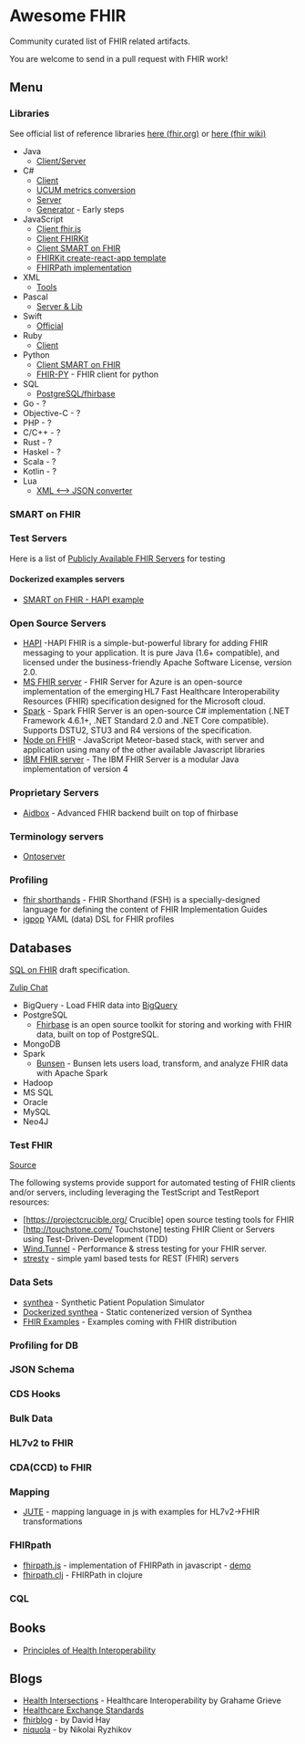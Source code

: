 # Awesome FHIR

Community curated list of FHIR related artifacts.

You are welcome to send in a pull request with FHIR work!

## Menu

### Libraries

See official list of reference libraries
[here (fhir.org)](https://www.hl7.org/fhir/downloads.html) or
[here (fhir wiki)](http://wiki.hl7.org/index.php?title=Open_Source_FHIR_implementations)

* Java
  * [Client/Server](http://jamesagnew.github.io/hapi-fhir/)
* C#
  * [Client](https://github.com/FirelyTeam/fhir-net-api)
  * [UCUM metrics conversion](https://github.com/FirelyTeam/Fhir.Metrics)
  * [Server](https://github.com/FirelyTeam/spark)
  * [Generator](https://github.com/Aidbox/fhirsharp) - Early steps
* JavaScript
  * [Client fhir.js](https://github.com/FHIR/fhir.js)
  * [Client FHIRKit](https://www.npmjs.com/package/fhir-kit-client)
  * [Client SMART on FHIR](https://github.com/smart-on-fhir/client-js)
  * [FHIRKit create-react-app template](https://github.com/Vermonster/fhir-kit-create-react)
  * [FHIRPath implementation](https://github.com/hl7/fhirpath.js/)
* XML
  * [Tools](https://www.hl7.org/fhir/fhir-3.0.1-XMLTools-0.01.zip)
* Pascal
  * [Server & Lib](http://github.com/grahamegrieve/fhirserver)
* Swift
  * [Official](https://github.com/smart-on-fhir/Swift-FHIR)
* Ruby
  * [Client](https://github.com/fhir-crucible/fhir_client)
* Python
  * [Client SMART on FHIR](https://github.com/smart-on-fhir/client-py)
  * [FHIR-PY](https://github.com/beda-software/fhir-py) - FHIR client for python
* SQL
  * [PostgreSQL/fhirbase](https://www.health-samurai.io/fhirbase)
* Go - ?
* Objective-C - ?
* PHP - ?
* C/C++ - ?
* Rust - ?
* Haskel - ?
* Scala - ?
* Kotlin - ?
* Lua
  * [XML ⟷ JSON converter](https://github.com/vadi2/fhir-formats)

### SMART on FHIR

### Test Servers

Here is a list of [Publicly  Available FHIR Servers](http://wiki.hl7.org/index.php?title=Publicly_Available_FHIR_Servers_for_testing) for testing

#### Dockerized examples servers

* [SMART on FHIR - HAPI example](https://github.com/smart-on-fhir/hapi)

### Open Source Servers

* [HAPI](http://hapifhir.io/) -HAPI FHIR is a simple-but-powerful library for adding FHIR messaging to your application. It is pure Java (1.6+ compatible), and licensed under the business-friendly Apache Software License, version 2.0.
* [MS FHIR server](https://github.com/microsoft/fhir-server) - FHIR Server for Azure is an open-source implementation of the emerging HL7 Fast Healthcare Interoperability Resources (FHIR) specification designed for the Microsoft cloud.
* [Spark](https://github.com/firelyTeam/spark) - Spark FHIR Server is an open-source C# implementation (.NET Framework 4.6.1+, .NET Standard 2.0 and .NET Core compatible). Supports DSTU2, STU3 and R4 versions of the specification.
* [Node on FHIR](https://github.com/symptomatic/node-on-fhir) - JavaScript Meteor-based stack, with server and application using many of the other available Javascript libraries
* [IBM FHIR server](https://github.com/IBM/FHIR) - The IBM FHIR Server is a modular Java implementation of version 4

### Proprietary Servers

* [Aidbox](https://www.health-samurai.io/aidbox) - Advanced FHIR backend built on top of fhirbase

### Terminology servers

* [Ontoserver](https://ontoserver.csiro.au)

### Profiling

* [fhir shorthands](https://github.com/HL7/fhir-shorthand) - FHIR Shorthand (FSH) is a specially-designed language for defining the content of FHIR Implementation Guides
* [igpop](https://github.com/HealthSamurai/igpop) YAML (data) DSL for FHIR profiles

## Databases

[SQL on FHIR](https://github.com/FHIR/sql-on-fhir/blob/master/sql-on-fhir.md) draft specification. 

[Zulip Chat](https://chat.fhir.org/#narrow/stream/179219-analytics-on.20FHIR)

* BigQuery - Load FHIR data into [BigQuery](https://github.com/fhir-fuel/fhir-storage-and-analytics-track/tree/master/bigquery)
* PostgreSQL
  * [Fhirbase](https://www.health-samurai.io/fhirbase) is an open source toolkit for storing and working with FHIR data, built on top of PostgreSQL.
* MongoDB
* Spark
  * [Bunsen](https://github.com/cerner/bunsen) - Bunsen lets users load, transform, and analyze FHIR data with Apache Spark
* Hadoop
* MS SQL
* Oracle
* MySQL
* Neo4J

### Test FHIR

[Source](http://wiki.hl7.org/index.php?title=FHIR_Testing_Platforms)

The following systems provide support for automated testing of FHIR clients and/or servers, including leveraging the TestScript and TestReport resources:

* [https://projectcrucible.org/ Crucible] open source testing tools for FHIR
* [http://touchstone.com/ Touchstone] testing FHIR Client or Servers using Test-Driven-Development (TDD)
* [Wind.Tunnel](https://github.com/FirelyTeam/Wind.Tunnel) - Performance & stress testing for your FHIR server.
* [stresty](https://github.com/Aidbox/stresty) - simple yaml based tests for REST (FHIR) servers

### Data Sets

* [synthea](https://github.com/synthetichealth/synthea) - Synthetic Patient Population Simulator
* [Dockerized synthea](https://github.com/smart-on-fhir/synthea) - Static contenerized version of Synthea
* [FHIR Examples](https://www.hl7.org/fhir/downloads.html) - Examples coming with FHIR distribution

### Profiling for DB

### JSON Schema

### CDS Hooks

### Bulk Data


### HL7v2 to FHIR

### CDA(CCD) to FHIR

### Mapping

* [JUTE](https://github.com/HealthSamurai/jute.js) - mapping language in js with examples for HL7v2->FHIR transformations

### FHIRpath

* [fhirpath.js](https://github.com/hl7/fhirpath.js/) - implementation of FHIRPath in javascript - [demo](https://hl7.github.io/fhirpath.js/)
* [fhirpath.clj](https://github.com/HealthSamurai/fhirpath.clj) - FHIRPath in clojure

### CQL

## Books

* [Principles of Health Interoperability](https://www.springer.com/gp/book/9783319303680)

## Blogs

* [Health Intersections](http://www.healthintersections.com.au/) - Healthcare Interoperability by Grahame Grieve
* [Healthcare Exchange Standards](https://healthcaresecprivacy.blogspot.com/)
* [fhirblog](https://fhirblog.com/) - by David Hay
* [niquola](https://medium.com/@niquola) - by Nikolai Ryzhikov
